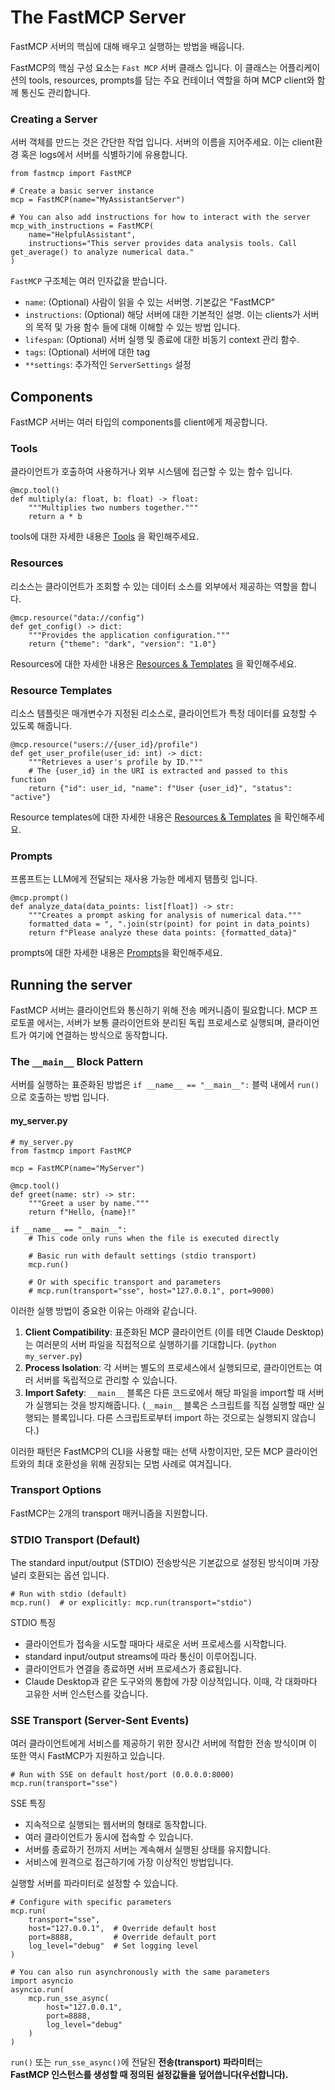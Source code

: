 # The FastMCP Server

FastMCP 서버의 핵심에 대해 배우고 실행하는 방법을 배웁니다.

FastMCP의 핵심 구성 요소는 `Fast MCP` 서버 클래스 입니다.
이 클래스는 어플리케이션의 tools, resources, prompts를 담는 주요 컨테이너 역할을 하며 MCP client와 함께 통신도 관리합니다.


### Creating a Server

서버 객체를 만드는 것은 간단한 작업 입니다.
서버의 이름을 지어주세요. 이는 client환경 혹은 logs에서 서버를 식별하기에 유용합니다.
```
from fastmcp import FastMCP

# Create a basic server instance
mcp = FastMCP(name="MyAssistantServer")

# You can also add instructions for how to interact with the server
mcp_with_instructions = FastMCP(
    name="HelpfulAssistant",
    instructions="This server provides data analysis tools. Call get_average() to analyze numerical data."
)
```
`FastMCP` 구조체는 여러 인자값을 받습니다.
- `name`: (Optional) 사람이 읽을 수 있는 서버명. 기본값은 "FastMCP"
- `instructions`: (Optional) 해당 서버에 대한 기본적인 설명. 이는 clients가 서버의 목적 및 가용 함수 들에 대해 이해할 수 있는 방법 입니다.
- `lifespan`: (Optional) 서버 실행 및 종료에 대한 비동기 context 관리 함수.
- `tags`: (Optional) 서버에 대한 tag
- `**settings`: 추가적인 `ServerSettings` 설정


## Components

FastMCP 서버는 여러 타입의 components를 client에게 제공합니다.

### Tools
클라이언트가 호출하여 사용하거나 외부 시스템에 접근할 수 있는 함수 입니다.
```
@mcp.tool()
def multiply(a: float, b: float) -> float:
    """Multiplies two numbers together."""
    return a * b
```

tools에 대한 자세한 내용은 [Tools](https://gofastmcp.com/servers/tools) 을 확인해주세요.


### Resources
리소스는 클라이언트가 조회할 수 있는 데이터 소스를 외부에서 제공하는 역할을 합니다.
```
@mcp.resource("data://config")
def get_config() -> dict:
    """Provides the application configuration."""
    return {"theme": "dark", "version": "1.0"}
```
Resources에 대한 자세한 내용은 [Resources & Templates](https://gofastmcp.com/servers/resources) 을 확인해주세요.


### Resource Templates
리소스 템플릿은 매개변수가 지정된 리소스로, 클라이언트가 특정 데이터를 요청할 수 있도록 해줍니다.
```
@mcp.resource("users://{user_id}/profile")
def get_user_profile(user_id: int) -> dict:
    """Retrieves a user's profile by ID."""
    # The {user_id} in the URI is extracted and passed to this function
    return {"id": user_id, "name": f"User {user_id}", "status": "active"}
```
Resource templates에 대한 자세한 내용은 [Resources & Templates](https://gofastmcp.com/servers/resources) 을 확인해주세요.


### Prompts
프롬프트는 LLM에게 전달되는 재사용 가능한 메세지 탬플릿 입니다.
```
@mcp.prompt()
def analyze_data(data_points: list[float]) -> str:
    """Creates a prompt asking for analysis of numerical data."""
    formatted_data = ", ".join(str(point) for point in data_points)
    return f"Please analyze these data points: {formatted_data}"
```
prompts에 대한 자세한 내용은 [Prompts](https://gofastmcp.com/servers/prompts)을 확인해주세요.


## Running the server

FastMCP 서버는 클라이언트와 통신하기 위해 전송 메커니즘이 필요합니다.
MCP 프로토콜 에서는, 서버가 보통 클라이언트와 분리된 독립 프로세스로 실행되며, 클라이언트가 여기에 연결하는 방식으로 동작합니다.

### The `__main__` Block Pattern

서버를 실행하는 표준화된 방법은 `if __name__ == "__main__":` 블럭 내에서 `run()`으로 호출하는 방법 입니다.

#### my_server.py
```
# my_server.py
from fastmcp import FastMCP

mcp = FastMCP(name="MyServer")

@mcp.tool()
def greet(name: str) -> str:
    """Greet a user by name."""
    return f"Hello, {name}!"

if __name__ == "__main__":
    # This code only runs when the file is executed directly
    
    # Basic run with default settings (stdio transport)
    mcp.run()
    
    # Or with specific transport and parameters
    # mcp.run(transport="sse", host="127.0.0.1", port=9000)
```

이러한 실행 방법이 중요한 이유는 아래와 같습니다.
1. **Client Compatibility**: 표준화된 MCP 클라이언트 (이를 테면 Claude Desktop)는 여러분의 서버 파일을 직접적으로 실행하기를 기대합니다. (`python my_server.py`)
2. **Process Isolation**: 각 서버는 별도의 프로세스에서 실행되므로, 클라이언트는 여러 서버를 독립적으로 관리할 수 있습니다.
3. **Import Safety**: `__main__` 블록은 다른 코드로에서 해당 파일을 import할 때 서버가 실행되는 것을 방지해줍니다. (`__main__` 블록은 스크립트를 직접 실행할 때만 실행되는 블록입니다. 다른 스크립트로부터 import 하는 것으로는 실행되지 않습니다.)

이러한 패턴은 FastMCP의 CLI을 사용할 때는 선택 사항이지만, 모든 MCP 클라이언트와의 최대 호환성을 위해 권장되는 모범 사례로 여겨집니다.


### Transport Options
FastMCP는 2개의 transport 매커니즘을 지원합니다.

### STDIO Transport (Default)

The standard input/output (STDIO) 전송방식은 기본값으로 설정된 방식이며
가장 널리 호환되는 옵션 입니다.
```
# Run with stdio (default)
mcp.run()  # or explicitly: mcp.run(transport="stdio")
```

STDIO 특징
- 클라이언트가 접속을 시도할 때마다 새로운 서버 프로세스를 시작합니다.
- standard input/output streams에 따라 통신이 이루어집니다.
- 클라이언트가 연결을 종료하면 서버 프로세스가 종료됩니다.
- Claude Desktop과 같은 도구와의 통합에 가장 이상적입니다. 이때, 각 대화마다 고유한 서버 인스턴스를 갖습니다.


### SSE Transport (Server-Sent Events)
여러 클라이언트에게 서비스를 제공하기 위한 장시간 서버에 적합한 전송 방식이며
이 또한 역시 FastMCP가 지원하고 있습니다.

```
# Run with SSE on default host/port (0.0.0.0:8000)
mcp.run(transport="sse")
```

SSE 특징
- 지속적으로 실행되는 웹서버의 형태로 동작합니다.
- 여러 클라이언트가 동시에 접속할 수 있습니다.
- 서버를 종료하기 전까지 서버는 계속해서 실행된 상태를 유지합니다.
- 서비스에 원격으로 접근하기에 가장 이상적인 방법입니다.

실행할 서버를 파라미터로 설정할 수 있습니다.
```
# Configure with specific parameters
mcp.run(
    transport="sse", 
    host="127.0.0.1",  # Override default host
    port=8888,         # Override default port
    log_level="debug"  # Set logging level
)

# You can also run asynchronously with the same parameters
import asyncio
asyncio.run(
    mcp.run_sse_async(
        host="127.0.0.1", 
        port=8888, 
        log_level="debug"
    )
)
```

`run()` 또는 `run_sse_async()`에 전달된 **전송(transport) 파라미터**는  
**FastMCP 인스턴스를 생성할 때 정의된 설정값들을 덮어씁니다(우선합니다).**